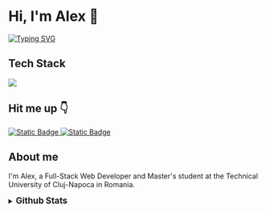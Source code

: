 

  # Hi, I'm Alex 👋

  [![Typing SVG](https://readme-typing-svg.demolab.com?font=Fira+Code&duration=1000&pause=1000&color=3B7BF7&vCenter=true&random=false&width=435&lines=Full-Stack+Web+Developer;Master's+Student)](https://git.io/typing-svg)

  ## Tech Stack

  <img src="https://skillicons.dev/icons?i=cs,dotnet,angular,mysql" />

  ## Hit me up 👇

  <a href="mailto:alexandru.i.jurju@gmail.com" >
  <img alt="Static Badge" src="https://img.shields.io/badge/gmail-yellow?style=for-the-badge&logo=gmail&logoColor=white"/>
  </a>
  <a href="https://www.linkedin.com/in/alexandru-jurju-12890a258/" target="_blank">
    <img alt="Static Badge" src="https://img.shields.io/badge/linkedin-blue?style=for-the-badge&logo=linkedin&logoColor=white"/>
  </a>

  ## About me

  I'm Alex, a Full-Stack Web Developer and Master's student at the Technical University of Cluj-Napoca in Romania. 


  <details>
    <summary><span style="font-size:17px; font-weight:700">Github Stats</span></summary>
    <br/>

  ![AlexandruJurju's Top Languages](https://github-readme-stats.vercel.app/api/top-langs/?username=AlexandruJurju&theme=react&show_icons=true&hide_border=false&layout=compact)

  <!-- ![AlexandruJurju's Stats](https://github-readme-stats.vercel.app/api?username=AlexandruJurju&theme=react&show_icons=true&hide_border=false&count_private=true)

  ![AlexandruJurju's Streak](https://github-readme-streak-stats.herokuapp.com/?user=AlexandruJurju&theme=react&hide_border=false) -->

  </details>
